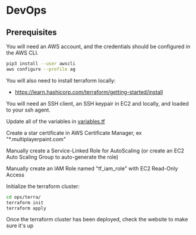 # DevOps

## Prerequisites

You will need an AWS account, and the credentials should be configured in the AWS CLI.

```bash
pip3 install --user awscli
aws configure --profile ag
```

You will also need to install terraform locally:

- https://learn.hashicorp.com/terraform/getting-started/install

You will need an SSH client, an SSH keypair in EC2 and locally, and loaded to your ssh agent.

Update all of the variables in [variables.tf](ops\terra\modules\paint_cluster\variables.tf)

Create a star certificate in AWS Certificate Manager, ex "*.multiplayerpaint.com"

Manually create a Service-Linked Role for AutoScaling (or create an EC2 Auto Scaling Group to auto-generate the role)

Manually create an IAM Role named "tf_iam_role" with EC2 Read-Only Access

Initialize the terraform cluster:

```bash
cd ops/terra/
terraform init
terraform apply
```

Once the terraform cluster has been deployed, check the website to make sure it's up

